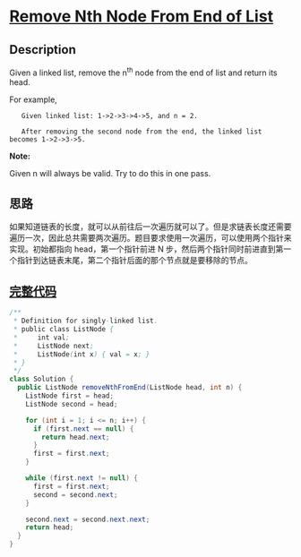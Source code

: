 # [Remove Nth Node From End of List][title]

## Description

Given a linked list, remove the n<sup>th</sup> node from the end of list and return its head.

For example,

```
   Given linked list: 1->2->3->4->5, and n = 2.

   After removing the second node from the end, the linked list becomes 1->2->3->5.
```

**Note:**

Given n will always be valid.
Try to do this in one pass.

## 思路

如果知道链表的长度，就可以从前往后一次遍历就可以了。但是求链表长度还需要遍历一次，因此总共需要两次遍历。题目要求使用一次遍历，可以使用两个指针来实现。初始都指向 head，第一个指针前进 N 步，然后两个指针同时前进直到第一个指针到达链表末尾，第二个指针后面的那个节点就是要移除的节点。

## [完整代码][src]

```java
/**
 * Definition for singly-linked list.
 * public class ListNode {
 *     int val;
 *     ListNode next;
 *     ListNode(int x) { val = x; }
 * }
 */
class Solution {
  public ListNode removeNthFromEnd(ListNode head, int n) {
    ListNode first = head;
    ListNode second = head;

    for (int i = 1; i <= n; i++) {
      if (first.next == null) {
        return head.next;
      }
      first = first.next;
    }

    while (first.next != null) {
      first = first.next;
      second = second.next;
    }

    second.next = second.next.next;
    return head;
  }
}
```

[title]: https://leetcode.com/problems/remove-nth-node-from-end-of-list
[src]: https://github.com/andavid/leetcode-java/blob/master/src/com/andavid/leetcode/_019/Solution.java
